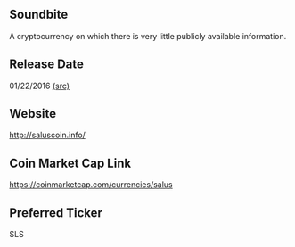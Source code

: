 ## Soundbite

A cryptocurrency on which there is very little publicly available information. 

## Release Date

01/22/2016 [(src)](https://coinmarketcap.com/currencies/salus)

## Website

http://saluscoin.info/

## Coin Market Cap Link

https://coinmarketcap.com/currencies/salus

## Preferred Ticker

SLS

